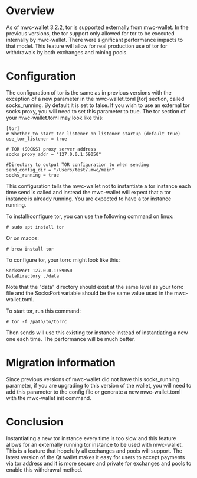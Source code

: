 # Overview #

As of mwc-wallet 3.2.2, tor is supported externally from mwc-wallet. In the previous versions, the tor support only allowed
for tor to be executed internally by mwc-wallet. There were significant performance impacts to that model. This feature will
allow for real production use of tor for withdrawals by both exchanges and mining pools.

# Configuration #

The configuration of tor is the same as in previous versions with the exception of a new parameter in the mwc-wallet.toml
[tor] section, called socks_running. By default it is set to false. If you wish to use an external tor socks proxy, you will
need to set this parameter to true. The tor section of your mwc-wallet.toml may look like this:

```
[tor]
# Whether to start tor listener on listener startup (default true)
use_tor_listener = true

# TOR (SOCKS) proxy server address
socks_proxy_addr = "127.0.0.1:59050"

#Directory to output TOR configuration to when sending
send_config_dir = "/Users/test/.mwc/main"
socks_running = true
```

This configuration tells the mwc-wallet not to instantiate a tor instance each time send is called and instead the mwc-wallet
will expect that a tor instance is already running. You are expected to have a tor instance running.

To install/configure tor, you can use the following command on linux:

```# sudo apt install tor```

Or on macos:

```# brew install tor```

To configure tor, your torrc might look like this:

```
SocksPort 127.0.0.1:59050
DataDirectory ./data
```

Note that the "data" directory should exist at the same level as your torrc file and the SocksPort variable should be the same
value used in the mwc-wallet.toml.

To start tor, run this command:

```# tor -f /path/to/torrc```

Then sends will use this existing tor instance instead of instantiating a new one each time. The performance will be much
better.

# Migration information #

Since previous versions of mwc-wallet did not have this socks_running parameter, if you are upgrading to this version of the
wallet, you will need to add this parameter to the config file or generate a new mwc-wallet.toml with the mwc-wallet init
command.

# Conclusion #

Instantiating a new tor instance every time is too slow and this feature allows for an externally running tor instance to be
used with mwc-wallet. This is a feature that hopefully all exchanges and pools will support. The latest version of the
Qt wallet makes it easy for users to accept payments via tor address and it is more secure and private for exchanges and pools
to enable this withdrawal method.
